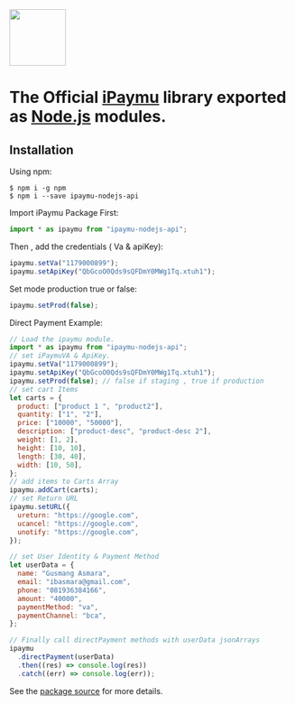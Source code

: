<img width="100" src="https://my.ipaymu.com/asset/images/logo-ipaymu.png">

# The Official [iPaymu](https://ipaymu.com/) library exported as [Node.js](https://nodejs.org/) modules.

## Installation

Using npm:

```shell
$ npm i -g npm
$ npm i --save ipaymu-nodejs-api
```

Import iPaymu Package First:

```js
import * as ipaymu from "ipaymu-nodejs-api";
```

Then , add the credentials ( Va & apiKey):

```js
ipaymu.setVa("1179000899");
ipaymu.setApiKey("QbGcoO0Qds9sQFDmY0MWg1Tq.xtuh1");
```

Set mode production true or false:

```js
ipaymu.setProd(false);
```

Direct Payment Example:

```js
// Load the ipaymu module.
import * as ipaymu from "ipaymu-nodejs-api";
// set iPaymuVA & ApiKey.
ipaymu.setVa("1179000899");
ipaymu.setApiKey("QbGcoO0Qds9sQFDmY0MWg1Tq.xtuh1");
ipaymu.setProd(false); // false if staging , true if production
// set cart Items
let carts = {
  product: ["product 1 ", "product2"],
  quantity: ["1", "2"],
  price: ["10000", "50000"],
  description: ["product-desc", "product-desc 2"],
  weight: [1, 2],
  height: [10, 10],
  length: [30, 40],
  width: [10, 50],
};
// add items to Carts Array
ipaymu.addCart(carts);
// set Return URL
ipaymu.setURL({
  ureturn: "https://google.com",
  ucancel: "https://google.com",
  unotify: "https://google.com",
});

// set User Identity & Payment Method
let userData = {
  name: "Gusmang Asmara",
  email: "ibasmara@gmail.com",
  phone: "081936384166",
  amount: "40000",
  paymentMethod: "va",
  paymentChannel: "bca",
};

// Finally call directPayment methods with userData jsonArrays
ipaymu
  .directPayment(userData)
  .then((res) => console.log(res))
  .catch((err) => console.log(err));
```

See the [package source](https://github.com/gusmang/ipaymu-plugins-node/blob/main) for more details.
